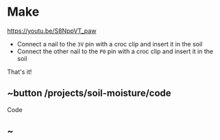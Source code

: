 # Make

https://youtu.be/S8NppVT_paw

* Connect a nail to the ``3V`` pin with a croc clip and insert it in the soil
* Connect the other nail to the ``P0`` pin with a croc clip and insert it in the soil 

That's it!

## ~button /projects/soil-moisture/code

Code

## ~
